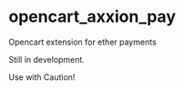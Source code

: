 # opencart_axxion_pay
Opencart extension for ether payments

Still in development.

Use with Caution! 
